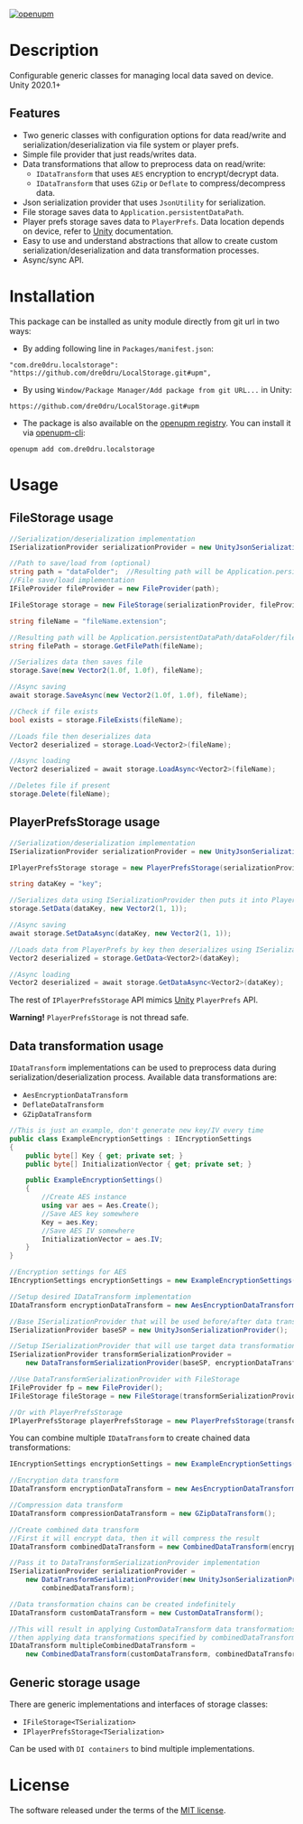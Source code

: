 [![openupm](https://img.shields.io/npm/v/com.dre0dru.localstorage?label=openupm&registry_uri=https://package.openupm.com)](https://openupm.com/packages/com.dre0dru.localstorage/)
# Description
Configurable generic classes for managing local data saved on device.
Unity 2020.1+

## Features
- Two generic classes with configuration options for data read/write and serialization/deserialization via file system or player prefs.
- Simple file provider that just reads/writes data.
- Data transformations that allow to preprocess data on read/write:
  - `IDataTransform` that uses `AES` encryption to encrypt/decrypt data.
  - `IDataTransform` that uses `GZip` or `Deflate` to compress/decompress data.
- Json serialization provider that uses `JsonUtility` for serialization.
- File storage saves data to `Application.persistentDataPath`.
- Player prefs storage saves data to `PlayerPrefs`. Data location depends on device, refer to [Unity](https://docs.unity3d.com/ScriptReference/PlayerPrefs.html) documentation.
- Easy to use and understand abstractions that allow to create custom serialization/deserialization and data transformation processes.  
- Async/sync API.
# Installation
This package can be installed as unity module directly from git url in two ways:
- By adding following line in `Packages/manifest.json`:
```
"com.dre0dru.localstorage": "https://github.com/dre0dru/LocalStorage.git#upm",
```
- By using `Window/Package Manager/Add package from git URL...` in Unity:
```
https://github.com/dre0dru/LocalStorage.git#upm
```
- The package is also available on the [openupm registry](https://openupm.com/packages/com.dre0dru.localstorage/). You can install it via [openupm-cli](https://github.com/openupm/openupm-cli):
```
openupm add com.dre0dru.localstorage
```
  
# Usage
## FileStorage usage
```c#
//Serialization/deserialization implementation
ISerializationProvider serializationProvider = new UnityJsonSerializationProvider();

//Path to save/load from (optional)
string path = "dataFolder";  //Resulting path will be Application.persistentDataPath/dataFolder
//File save/load implementation
IFileProvider fileProvider = new FileProvider(path);

IFileStorage storage = new FileStorage(serializationProvider, fileProvider);

string fileName = "fileName.extension";

//Resulting path will be Application.persistentDataPath/dataFolder/fileName.extension
string filePath = storage.GetFilePath(fileName);

//Serializes data then saves file
storage.Save(new Vector2(1.0f, 1.0f), fileName);

//Async saving
await storage.SaveAsync(new Vector2(1.0f, 1.0f), fileName);

//Check if file exists
bool exists = storage.FileExists(fileName);

//Loads file then deserializes data
Vector2 deserialized = storage.Load<Vector2>(fileName);

//Async loading
Vector2 deserialized = await storage.LoadAsync<Vector2>(fileName);

//Deletes file if present
storage.Delete(fileName);
```
## PlayerPrefsStorage usage
```c#
//Serialization/deserialization implementation
ISerializationProvider serializationProvider = new UnityJsonSerializationProvider();

IPlayerPrefsStorage storage = new PlayerPrefsStorage(serializationProvider);

string dataKey = "key";

//Serializes data using ISerializationProvider then puts it into PlayerPrefs under provided key
storage.SetData(dataKey, new Vector2(1, 1));

//Async saving
await storage.SetDataAsync(dataKey, new Vector2(1, 1));

//Loads data from PlayerPrefs by key then deserializes using ISerializationProvider
Vector2 deserialized = storage.GetData<Vector2>(dataKey);

//Async loading
Vector2 deserialized = await storage.GetDataAsync<Vector2>(dataKey);
```
The rest of `IPlayerPrefsStorage` API mimics [Unity](https://docs.unity3d.com/ScriptReference/PlayerPrefs.html) `PlayerPrefs` API.

**Warning!** `PlayerPrefsStorage` is not thread safe.
## Data transformation usage
`IDataTransform` implementations can be used to preprocess data during serialization/deserialization process.
Available data transformations are:
- `AesEncryptionDataTransform`
- `DeflateDataTransform`
- `GZipDataTransform`
```c#
//This is just an example, don't generate new key/IV every time
public class ExampleEncryptionSettings : IEncryptionSettings
{
    public byte[] Key { get; private set; }
    public byte[] InitializationVector { get; private set; }

    public ExampleEncryptionSettings()
    {
        //Create AES instance
        using var aes = Aes.Create();
        //Save AES key somewhere
        Key = aes.Key;
        //Save AES IV somewhere
        InitializationVector = aes.IV;
    }
}

//Encryption settings for AES
IEncryptionSettings encryptionSettings = new ExampleEncryptionSettings();

//Setup desired IDataTransform implementation
IDataTransform encryptionDataTransform = new AesEncryptionDataTransform(encryptionSettings);

//Base ISerializationProvider that will be used before/after data transform is applied
ISerializationProvider baseSP = new UnityJsonSerializationProvider();

//Setup ISerializationProvider that will use target data transformation during serialization/deserialization process
ISerializationProvider transformSerializationProvider =
    new DataTransformSerializationProvider(baseSP, encryptionDataTransform);

//Use DataTransformSerializationProvider with FileStorage
IFileProvider fp = new FileProvider();
IFileStorage fileStorage = new FileStorage(transformSerializationProvider, fp);

//Or with PlayerPrefsStorage
IPlayerPrefsStorage playerPrefsStorage = new PlayerPrefsStorage(transformSerializationProvider);
```
You can combine multiple `IDataTransform` to create chained data transformations:
```c#
IEncryptionSettings encryptionSettings = new ExampleEncryptionSettings();

//Encryption data transform
IDataTransform encryptionDataTransform = new AesEncryptionDataTransform(encryptionSettings);

//Compression data transform
IDataTransform compressionDataTransform = new GZipDataTransform();

//Create combined data transform
//First it will encrypt data, then it will compress the result
IDataTransform combinedDataTransform = new CombinedDataTransform(encryptionDataTransform, compressionDataTransform);

//Pass it to DataTransformSerializationProvider implementation
ISerializationProvider serializationProvider =
    new DataTransformSerializationProvider(new UnityJsonSerializationProvider(),
        combinedDataTransform);

//Data transformation chains can be created indefinitely
IDataTransform customDataTransform = new CustomDataTransform();

//This will result in applying CustomDataTransform data transformations first,
//then applying data transformations specified by combinedDataTransform instance
IDataTransform multipleCombinedDataTransform =
    new CombinedDataTransform(customDataTransform, combinedDataTransform);
```
## Generic storage usage
There are generic implementations and interfaces of storage classes:
- `IFileStorage<TSerialization>`
- `IPlayerPrefsStorage<TSerialization>`

Can be used with `DI containers` to bind multiple implementations.

# License
The software released under the terms of the [MIT license](./LICENSE.md).